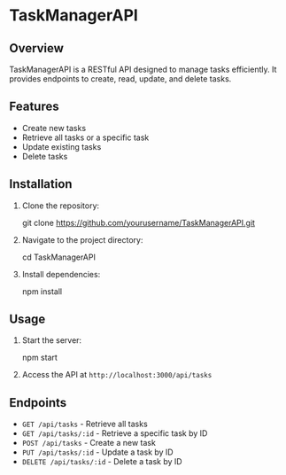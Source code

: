 # TaskManagerAPI

## Overview
TaskManagerAPI is a RESTful API designed to manage tasks efficiently. It provides endpoints to create, read, update, and delete tasks.

## Features
- Create new tasks
- Retrieve all tasks or a specific task
- Update existing tasks
- Delete tasks

## Installation
1. Clone the repository:
    
    git clone https://github.com/yourusername/TaskManagerAPI.git
    
2. Navigate to the project directory:
    
    cd TaskManagerAPI
    
3. Install dependencies:
    
    npm install
    

## Usage
1. Start the server:
    
    npm start
    
2. Access the API at `http://localhost:3000/api/tasks`

## Endpoints
- `GET /api/tasks` - Retrieve all tasks
- `GET /api/tasks/:id` - Retrieve a specific task by ID
- `POST /api/tasks` - Create a new task
- `PUT /api/tasks/:id` - Update a task by ID
- `DELETE /api/tasks/:id` - Delete a task by ID
